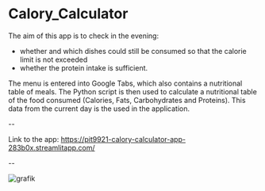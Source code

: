 # Calory_Calculator

The aim of this app is to check in the evening: 
- whether and which dishes could still be consumed so that the calorie limit is not exceeded 
- whether the protein intake is sufficient.

The menu is entered into Google Tabs, which also contains a nutritional table of meals. The Python script is then used to calculate a nutritional table of the food consumed (Calories, Fats, Carbohydrates and Proteins). This data from the current day is the used in the application.

--

Link to the app: https://pit9921-calory-calculator-app-283b0x.streamlitapp.com/

--

![grafik](https://user-images.githubusercontent.com/77811022/182960619-73752f57-c93e-40e6-8851-164e60d9bb72.png)

